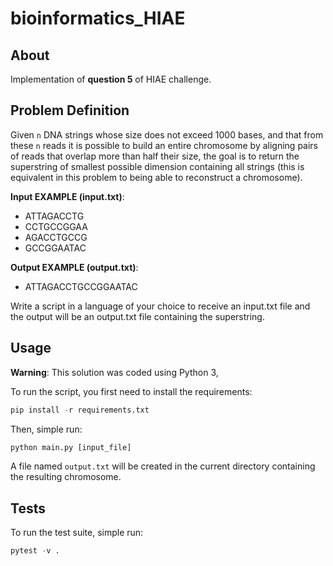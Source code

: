 # bioinformatics_HIAE

## About

Implementation of **question 5** of HIAE challenge.

## Problem Definition

Given `n` DNA strings whose size does not exceed 
1000 bases, and that from these `n` reads it is 
possible to build an entire chromosome by 
aligning pairs of reads that overlap more than 
half their size, the goal is to return the 
superstring of smallest possible dimension containing 
all strings (this is equivalent in this problem to 
being able to reconstruct a chromosome).

**Input EXAMPLE (input.txt)**:
- ATTAGACCTG
- CCTGCCGGAA
- AGACCTGCCG
- GCCGGAATAC

**Output EXAMPLE (output.txt)**: 
- ATTAGACCTGCCGGAATAC

Write a script in a language of your choice to receive an input.txt file and the output will be an output.txt file containing the superstring.

## Usage

**Warning**: This solution was coded using Python 3,

To run the script, you first need to install 
the requirements:

```python
pip install -r requirements.txt
```

Then, simple run:
```python
python main.py [input_file]
```

A file named `output.txt` will be created in the 
current directory containing the resulting
chromosome.

## Tests

To run the test suite, simple run:
```python
pytest -v .
```